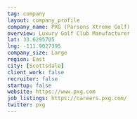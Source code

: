 ```yaml
---
tag: company
layout: company_profile
company_name: PXG (Parsons Xtreme Golf)
overview: Luxury Golf Club Manufacturer
lat: 33.6295705
lng: -111.9027395
company_size: Large
region: East
city: [Scottsdale]
client_work: false
recruiter: false
startup: false
website: https://www.pxg.com
job_listings: https://careers.pxg.com/
twitter: pxg
---
```

